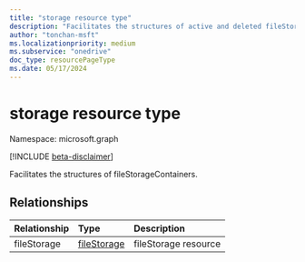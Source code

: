 ```yaml
---
title: "storage resource type"
description: "Facilitates the structures of active and deleted fileStorageContainers."
author: "tonchan-msft"
ms.localizationpriority: medium
ms.subservice: "onedrive"
doc_type: resourcePageType
ms.date: 05/17/2024
---
```


# storage resource type

Namespace: microsoft.graph

[!INCLUDE [beta-disclaimer](../../includes/beta-disclaimer.md)]

Facilitates the structures of fileStorageContainers.


## Relationships
|Relationship|Type|Description|
|:---|:---|:---|
|fileStorage|[fileStorage](../resources/filestorage.md)|fileStorage resource|

